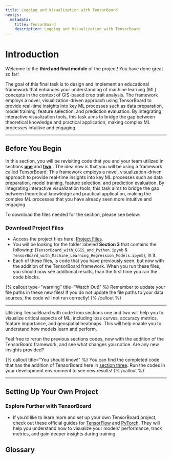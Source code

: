 ```yaml
---
title: Logging and Visualization with TensorBoard
nextjs:
  metadata:
    title: TensorBoard
    description: Logging and Visualization with TensorBoard
---
```


# Introduction

Welcome to the **third and final module** of the project! You have done great so far!

The goal of this final task is to design and implement an educational framework that enhances your understanding of machine learning (ML) concepts in the context of GIS-based crop trait analysis. The framework employs a novel, visualization-driven approach using TensorBoard to provide real-time insights into key ML processes such as data preparation, model training, feature selection, and prediction evaluation. By integrating interactive visualization tools, this task aims to bridge the gap between theoretical knowledge and practical application, making complex ML processes intuitive and engaging.

---

## Before You Begin

In this section, you will be revisiting code that you and your team utilized in sections [**one**](/docs/heatmap-generation) and [**two**](/docs/machine-learning) . The idea now is that you will be using a framework called TensorBoard. This framework employs a novel, visualization-driven approach to provide real-time insights into key ML processes such as data preparation, model training, feature selection, and prediction evaluation. By integrating interactive visualization tools, this task aims to bridge the gap between theoretical knowledge and practical application, making the complex ML processes that you have already seen more intuitive and engaging.

To download the files needed for the section, please see below:

### Download Project Files

- Access the project files here: [Project Files](https://drive.google.com/drive/folders/1tVPbNnlWsZem3CviXxUAObnSZgv9GWk3).
- You will be looking for the folder labeled **Section 3** that contains the following: (`TensorBoard_with_QGIS_and_Python.ipynb` &
  `TensorBoard_with_Machine_Learning_Regression_Models.ipynb`), in it.
- Each of these files, is code that you have previously seen, but now with the addition of the TensorBoard framework. When you run these files, you should now see additional results, than the first time you ran the code blocks.

{% callout type="warning" title="Watch Out!" %}
Remember to update your file paths in these new files! If you do not update the file paths to your data sources, the code will not run correctly!
{% /callout %}

---

Utilizing TensorBoard with code from sections one and two will help you to visualize critical aspects of ML, including loss curves, accuracy metrics, feature importance, and geospatial heatmaps. This will help enable you to understand how models learn and perform.

Feel free to rerun the previous sections codes, now with the addition of the TensorBoard framework, and see what changes you notice. Are any new insights provided?

{% callout title="You should know!" %}
You can find the completed code that has the addition of TensorBoard here in [section three](https://drive.google.com/drive/folders/1tVPbNnlWsZem3CviXxUAObnSZgv9GWk3). Run the codes in your development environment to see new results!
{% /callout %}

---

## Setting Up Your Own Project

### Explore Further with TensorBoard

- If you’d like to learn more and set up your own TensorBoard project, check out these official guides for [TensorFlow](https://www.tensorflow.org/tensorboard/get_started) and [PyTorch](https://pytorch.org/tutorials/recipes/recipes/tensorboard_with_pytorch.html). They will help you understand how to visualize your models’ performance, track metrics, and gain deeper insights during training.

<!-- 1. **Open your terminal or command prompt** (e.g., PowerShell on Windows, Terminal on macOS/Linux).

2. **Install the required packages** using pip:
   ```bash
   pip install tensorboard jupyter-tensorboard tensorboardX
   ```

- Tensorboard is the main visualization tool.
- Jupyter-tensorboard helps integrate TensorBoard into Jupyter notebooks.
- TensorboardX is a helper library that makes logging simpler for various frameworks (like PyTorch).

3. **Verify** the installation:
   ```bash
   pip show tensorboard
   pip show jupyter-tensorboard
   pip show tensorboardX
   ```
4. **(Optional)** In Jupyter Notebook:

- If you want to run TensorBoard inside a Jupyter Notebook, you might need to load the extension

  ```bash
  jupyter nbextension enable --py tensorboard

  ```

  - Check your Jupyter environment’s documentation if you have any issues.

## Logging

### Log Data Statistics

1. **Import the necessary libraries** in your Python script or Jupyter Notebook:

   ```bash
   from torch.utils.tensorboard import SummaryWriter
   import numpy as np
   ```

2. **Create and Initialize** a SummaryWriter that will save logs to a folder named _"runs"_:

   ```bash
    writer = SummaryWriter(log_dir="runs/data_stats_demo")
   ```

3. **Calculate and log basic statistics** (like mean and standard deviation) for your dataset. For example:

   ```py
    # Suppose 'data' is a NumPy array of your numeric values
   data = np.array([5, 10, 15, 20])
   mean_value = np.mean(data)
   std_value = np.std(data)

   # Log the values
   writer.add_scalar("DataStats/mean", mean_value, 0)
   writer.add_scalar("DataStats/std", std_value, 0)
   ```

4. **Close the writer** when finished:

   ```bash
   writer.close()
   ```

5. **Start Tensorboard** to see the logs:
   ```bash
   tensorboard --logdir=runs
   ```

- Open your browser and go to http://localhost:6006 to view the DataStats logs.

### Log Preprocessing Steps

1. **Track any changes in your dataset** during preprocessing, such as handling missing values or feature normalization.

2. Use **SummaryWriter** to record the steps. For example:

   ```py
   # Re-initialize a writer for preprocessing logs
   writer = SummaryWriter(log_dir="runs/preprocessing_logs")

   # Example: Count missing values before and after cleaning
   missing_before = 10
   missing_after = 2

   writer.add_scalar("Preprocessing/missing_values_before", missing_before, 0)
   writer.add_scalar("Preprocessing/missing_values_after",  missing_after,  0)

   # Example: Log a normalization factor
   normalization_factor = 0.01
   writer.add_scalar("Preprocessing/normalization_factor", normalization_factor, 0)

   writer.close()

   ```

- Check the Preprocessing section to visualize how your data changed.

### Log Model Training Metrics

1. **Import or define your model**. Then, while training, **record your metrics** (e.g., Mean Squared Error (MSE), R² score) at each epoch or iteration:

   ```py
   # Re-initialize a writer for preprocessing logs
   writer = SummaryWriter(log_dir="runs/preprocessing_logs")

   # Example: Count missing values before and after cleaning
   missing_before = 10
   missing_after = 2

   writer.add_scalar("Preprocessing/missing_values_before", missing_before, 0)
   writer.add_scalar("Preprocessing/missing_values_after",  missing_after,  0)

   # Example: Log a normalization factor
   normalization_factor = 0.01
   writer.add_scalar("Preprocessing/normalization_factor", normalization_factor, 0)

   writer.close()

   ```

2. **Start or refresh** TensorBoard to watch your training metrics evolve:

   ```bash
   tensorboard --logdir=runs
   ```

- Under Training, you should see how MSE and R² change over the epochs.

### Log Hyperparameter Tuning Results

1. **Try different hyperparameters** in your model (e.g., learning rate, number of layers, or regularization parameter).

2. **Log the results** for each hyperparameter setting:

   ```py
   # We'll try a few learning rates and log the final MSE for each
    for lr in [0.001, 0.01, 0.1]:
        writer = SummaryWriter(log_dir=f"runs/hparam_tuning_lr_{lr}")

        # ... train model with learning rate 'lr' ...
        final_mse = 0.4  # placeholder for final MSE

        writer.add_scalar("HParam/MSE", final_mse, 0)
        writer.close()
   ```

3. **Compare the logs** in TensorBoard:

   ```bash
   tensorboard --logdir=runs
   ```

- Look at each run (hparam_tuning_lr_0.001, etc.) side by side to see which hyperparameters work best.

### Log Predictions vs. Actual Values

1. After **training your model**, generate predictions on a test set:

   ```py
    # Assume y_test are actual values, y_pred are model predictions
    y_test = [3, 5, 7, 9]
    y_pred = [2.8, 5.2, 6.9, 9.1]

   ```

2. **Create a plot** to compare the predictions vs. the actual values:

   ```py
    import matplotlib.pyplot as plt

    plt.figure()
    plt.scatter(y_test, y_pred, label='Pred vs. Actual')
    plt.plot([min(y_test), max(y_test)], [min(y_test), max(y_test)], color='red', label='y=x line')
    plt.xlabel('Actual')
    plt.ylabel('Predicted')
    plt.legend()
    plt.savefig('pred_vs_actual.png')
    plt.close()

   ```

3. **Log the image** with TensorBoard:

   ```py
    from PIL import Image
    import torchvision

    writer = SummaryWriter(log_dir="runs/predictions_vs_actual")
    image = Image.open('pred_vs_actual.png')
    image_tensor = torchvision.transforms.ToTensor()(image)
    writer.add_image('PredVsActual', image_tensor, 0)
    writer.close()

   ```

4. **Open TensorBoard** to visually inspect how well the model did:

   ```bash
    tensorboard --logdir=runs

   ```

### Log Feature Importance

- If your model computes feature importance scores (e.g., in tree-based models):

1. Obtain **feature importance** values:

   ```py
    feature_names = ["feature1", "feature2", "feature3"]
    importance_scores = [0.3, 0.5, 0.2]  # example values


   ```

2. Log each feature’s importance **as a scalar**:

   ```py
   writer = SummaryWriter(log_dir="runs/feature_importance")
   for i, score in enumerate(importance_scores):
      writer.add_scalar(f"FeatureImportance/{feature_names[i]}", score, 0)
   writer.close()


   ```

3. **Visualize** in TensorBoard:

   ```bash
   tensorboard --logdir=runs

   ```

### Log a Heatmap of Predictions

- If your data is spatial or you want to visualize your predictions as a heatmap:

1. Generate a **2D (or 3D)** array representing spatial predictions:

   ```py
   predictions_map = np.random.rand(10, 10)  # example 10x10 grid


   ```

2. **Convert the array** to a color-mapped image:

   ```py
    import matplotlib.pyplot as plt

    plt.imshow(predictions_map, cmap='viridis')
    plt.colorbar(label='Prediction Value')
    plt.title('Prediction Heatmap')
    plt.savefig('prediction_heatmap.png')
    plt.close()


   ```

3. **Log the heatmap** in TensorBoard:

   ```py
    writer = SummaryWriter(log_dir="runs/prediction_heatmap")
    image = Image.open('prediction_heatmap.png')
    image_tensor = torchvision.transforms.ToTensor()(image)
    writer.add_image('Heatmap', image_tensor, 0)
    writer.close()


   ```

4. **Check TensorBoard**

   ```bash
    tensorboard --logdir=runs

   ```

- Under Heatmap, explore the spatial distribution of your predictions.

## Final Notes

- Each logging action writes information to a log directory. You can rename it or organize it by project, date, or model version.
- TensorBoard runs on port 6006 by default, so you can access the dashboard in your browser at **http://localhost:6006**.
- Remember to close your SummaryWriter to ensure all logs are properly saved.
- If you run into issues with permissions or path errors, double-check the directory you are writing to (e.g., **_C:\Users\YourName_** on Windows or **_/home/yourname_** on Linux).
  {% callout title="Good luck!" %}
  These steps should give you a solid foundation for logging and visualizing everything from raw data stats to complex model metrics, all in TensorBoard. Happy logging!
  {% /callout %} -->

## Glossary
